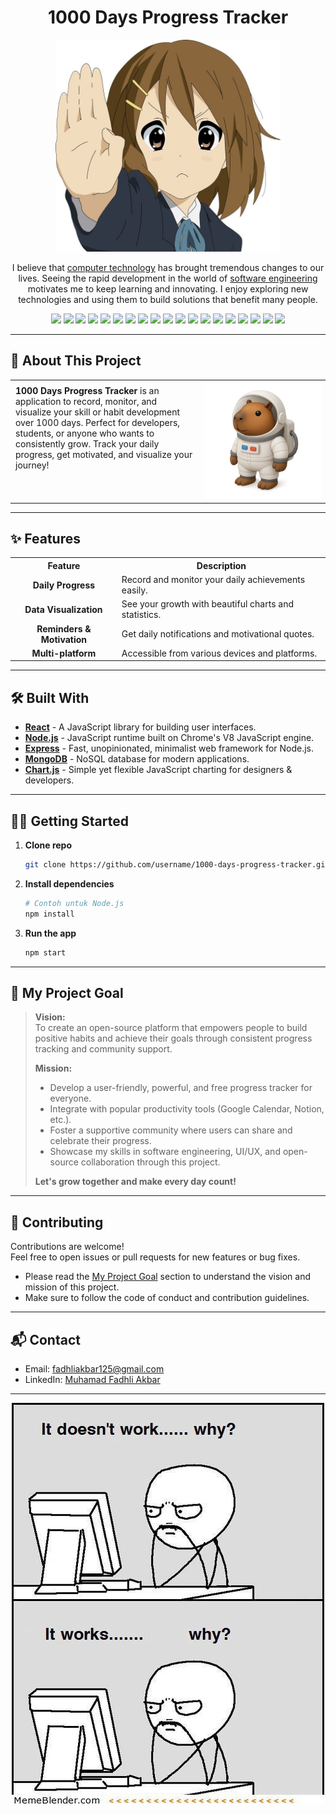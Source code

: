 <h1 align="center">1000 Days Progress Tracker</h1>

<!-- Banner GIF -->
<p align="center">
  <img src="./src/images/yui1.jpeg" alt="Coding Banner" width="360"/>
</p>

<p align="center">
  I believe that <a href="https://citizenside.com/technology/what-is-computer-technology/">computer technology</a> has brought tremendous changes to our lives. Seeing the rapid development in the world of <a href="https://www.geeksforgeeks.org/software-engineering-introduction-to-software-engineering/">software engineering</a> motivates me to keep learning and innovating. I enjoy <a>exploring new technologies</a> and using them to <a src="https://citizenside.com/technology">build solutions that benefit many people.</a>
</p>

<p align="center">
  <img src="https://img.shields.io/badge/Go-00ADD8?logo=go&logoColor=white" />
  <img src="https://img.shields.io/badge/C++-00599C?logo=c%2B%2B&logoColor=white" />
  <img src="https://img.shields.io/badge/Python-3776AB?logo=python&logoColor=white" />
  <img src="https://img.shields.io/badge/JavaScript-F7DF1E?logo=javascript&logoColor=black" />
  <img src="https://img.shields.io/badge/TypeScript-3178C6?logo=typescript&logoColor=white" />
  <img src="https://img.shields.io/badge/Ruby-CC342D?logo=ruby&logoColor=white" />
  <img src="https://img.shields.io/badge/Solidity-363636?logo=solidity&logoColor=white" />
  <img src="https://img.shields.io/badge/Lua-800080?logo=lua&logoColor=white" />
  <img src="https://img.shields.io/badge/Swift-FA7343?logo=swift&logoColor=white" />
  <img src="https://img.shields.io/badge/YAML-CB171E?logo=yaml&logoColor=white" />
  <img src="https://img.shields.io/badge/C-00599C?logo=c&logoColor=white" />
  <img src="https://img.shields.io/badge/Dart-0175C2?logo=dart&logoColor=white" />
  <img src="https://img.shields.io/badge/Objective--C-438EFF?logo=objective-c&logoColor=white" />
  <img src="https://img.shields.io/badge/PHP-777BB4?logo=php&logoColor=white" />
  <img src="https://img.shields.io/badge/Perl-bdb76b?logo=perl&logoColor=white" />
  <img src="https://img.shields.io/badge/Shell-adff2f ?logo=shell&logoColor=white" />
  <img src="https://img.shields.io/badge/R-007396?logo=r&logoColor=white" />
  <img src="https://img.shields.io/badge/Kotlin-8A6EE8?logo=kotlin&logoColor=white" />
  <img src="https://img.shields.io/badge/CSS-5826FD?logo=css&logoColor=white" />
</p>

---

## 🚀 About This Project

<table>
  <tr>
    <td width="60%" valign="top" style="padding: 8px;">
      <b>1000 Days Progress Tracker</b> is an application to record, monitor, and visualize your skill or habit development over 1000 days. Perfect for developers, students, or anyone who wants to consistently grow. Track your daily progress, get motivated, and visualize your journey!
    </td>
    <td align="center" width="40%">
      <img src="/src/icons/capybara-icons.png" width="200" alt="Growth Icon"/>
    </td>
  </tr>
  
  </tr>
</table>

---

## ✨ Features

<!-- Redesigned feature table -->
<table style="width: 100%">
  <tr>
    <th align="center">Feature</th>
    <th align="center">Description</th>
  </tr>
  <tr>
    <td align="center"><b>Daily Progress</b></td>
    <td>Record and monitor your daily achievements easily.</td>
    
  </tr>
  <tr>
    <td align="center"><b>Data Visualization</b></td>
    <td>See your growth with beautiful charts and statistics.</td>
    
  </tr>
  <tr>
    <td align="center"><b>Reminders & Motivation</b></td>
    <td>Get daily notifications and motivational quotes.</td>
    
  </tr>
  <tr>
    <td align="center"><b>Multi-platform</b></td>
    <td>Accessible from various devices and platforms.</td>
    
  </tr>
</table>


---

## 🛠️ Built With

- **[React](https://reactjs.org/)** - A JavaScript library for building user interfaces.
- **[Node.js](https://nodejs.org/)** - JavaScript runtime built on Chrome's V8 JavaScript engine.
- **[Express](https://expressjs.com/)** - Fast, unopinionated, minimalist web framework for Node.js.
- **[MongoDB](https://www.mongodb.com/)** - NoSQL database for modern applications.
- **[Chart.js](https://www.chartjs.org/)** - Simple yet flexible JavaScript charting for designers & developers.

---

## 🧑‍💻 Getting Started

1. **Clone repo**
   ```bash
   git clone https://github.com/username/1000-days-progress-tracker.git
   ```
2. **Install dependencies**
   ```bash
   # Contoh untuk Node.js
   npm install
   ```
3. **Run the app**
   ```bash
   npm start
   ```

---

## 🎯 My Project Goal

> **Vision:**  
> To create an open-source platform that empowers people to build positive habits and achieve their goals through consistent progress tracking and community support.
>
> **Mission:**  
> - Develop a user-friendly, powerful, and free progress tracker for everyone.
> - Integrate with popular productivity tools (Google Calendar, Notion, etc.).
> - Foster a supportive community where users can share and celebrate their progress.
> - Showcase my skills in software engineering, UI/UX, and open-source collaboration through this project.
>
> **Let's grow together and make every day count!**

---

## 🤝 Contributing

Contributions are welcome!  
Feel free to open issues or pull requests for new features or bug fixes.

- Please read the [My Project Goal](#-my-project-goal) section to understand the vision and mission of this project.
- Make sure to follow the code of conduct and contribution guidelines.

---

## 📬 Contact

- Email: [fadhliakbar125@gmail.com](mailto:fadhliakbar125@gmail.com)
- LinkedIn: [Muhamad Fadhli Akbar](https://linkedin.com/in/yourprofile)

---

<div align="center">
<img src="/src/images/why.jpeg"/>
</div>
